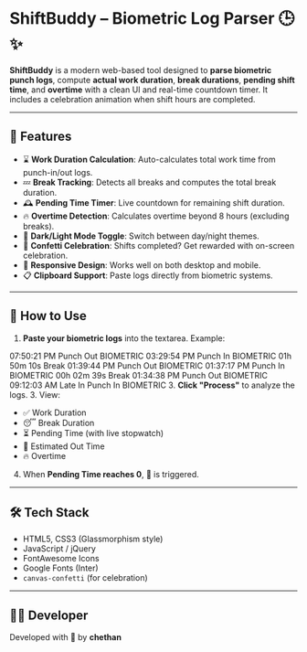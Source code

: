 # ShiftBuddy – Biometric Log Parser 🕒✨

**ShiftBuddy** is a modern web-based tool designed to **parse biometric punch logs**, compute **actual work duration**, **break durations**, **pending shift time**, and **overtime** with a clean UI and real-time countdown timer. It includes a celebration animation when shift hours are completed.

---

## 🔧 Features

- ⌛ **Work Duration Calculation**: Auto-calculates total work time from punch-in/out logs.
- 💤 **Break Tracking**: Detects all breaks and computes the total break duration.
- 🕰 **Pending Time Timer**: Live countdown for remaining shift duration.
- 🔥 **Overtime Detection**: Calculates overtime beyond 8 hours (excluding breaks).
- 🌙 **Dark/Light Mode Toggle**: Switch between day/night themes.
- 🎉 **Confetti Celebration**: Shifts completed? Get rewarded with on-screen celebration.
- 📱 **Responsive Design**: Works well on both desktop and mobile.
- 📋 **Clipboard Support**: Paste logs directly from biometric systems.

---

## 🚀 How to Use

1. **Paste your biometric logs** into the textarea. Example:

07:50:21 PM 
Punch Out BIOMETRIC 
03:29:54 PM
 Punch In BIOMETRIC 
01h 50m 10s Break 
01:39:44 PM 
Punch Out BIOMETRIC
01:37:17 PM
 Punch In BIOMETRIC
 00h 02m 39s Break
01:34:38 PM
 Punch Out BIOMETRIC 
09:12:03 AM Late In 
Punch In BIOMETRIC
3. **Click "Process"** to analyze the logs.
3. View:
- ✅ Work Duration
- 😴 Break Duration
- ⏳ Pending Time (with live stopwatch)
- 📅 Estimated Out Time
- 🔥 Overtime

4. When **Pending Time reaches 0**,  🎊 is triggered.

---

## 🛠 Tech Stack

- HTML5, CSS3 (Glassmorphism style)
- JavaScript / jQuery
- FontAwesome Icons
- Google Fonts (Inter)
- `canvas-confetti` (for celebration)


---

## 🙋‍♂️ Developer

Developed with 💙 by **chethan**

